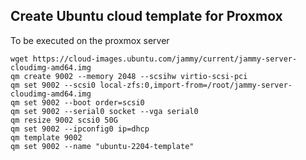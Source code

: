 ## Create Ubuntu cloud template for Proxmox

To be executed on the proxmox server

```
wget https://cloud-images.ubuntu.com/jammy/current/jammy-server-cloudimg-amd64.img
qm create 9002 --memory 2048 --scsihw virtio-scsi-pci
qm set 9002 --scsi0 local-zfs:0,import-from=/root/jammy-server-cloudimg-amd64.img
qm set 9002 --boot order=scsi0
qm set 9002 --serial0 socket --vga serial0
qm resize 9002 scsi0 50G
qm set 9002 --ipconfig0 ip=dhcp
qm template 9002
qm set 9002 --name "ubuntu-2204-template"
```
